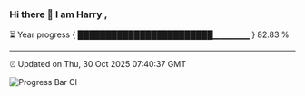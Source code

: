 ### Hi there 👋 I am Harry , 

⏳ Year progress { ████████████████████████▁▁▁▁▁▁ } 82.83 %

---

⏰ Updated on Thu, 30 Oct 2025 07:40:37 GMT

![Progress Bar CI](https://github.com/duykhang68/duykhang68/workflows/Progress%20Bar%20CI/badge.svg)

